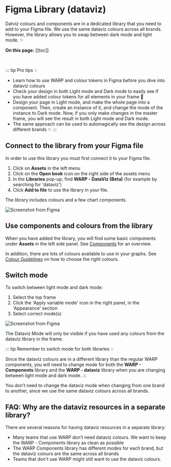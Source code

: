 # Figma Library (dataviz)

Datviz colours and components are in a dedicated library that you need to add to your Figma file. We use the same dataviz colours across all brands. However, the library allows you to swap between dark mode and light mode. ✨

**On this page:**
[[toc]]

<br>

::: tip Pro tips 💡 
- Learn how to use WARP and colour tokens in Figma before you dive into dataviz colours
- Check your design in both Light mode and Dark mode to easily see if you have added colour tokens for all elements in your frame 🤠 
- Design your page in Light mode, and make the whole page into a component. Then, create an instance of it, and change the mode of the instance to Dark mode. Now, if you only make changes in the master frame, you will see the result in both Light mode and Dark mode. 
- The same approach can be used to automagically see the design across different brands ✨
:::

## Connect to the library from your Figma file

In order to use this library you must first connect it to your Figma file.
1. Click on **Assets** in the left menu
2. Click on the **Open book** icon on the right side of the assets menu
3. In the **Libraries** pop-up, find **WARP - DataViz (Beta)** (for example by searching for 'dataviz')
4. Click **Add to file** to use the library in your file. 

The library includes colours and a few chart components.

![Screenshot from Figma](/foundations/dataviz/figma-dv-lib.png)

## Use components and colours from the library
When you have added the library, you will find some basic components under **Assets** in the left side panel. See [Components](/foundations/data-visualization/components/) for an overview.

In addition, there are lots of colours available to use in your graphs. See [Colour Guidelines](/foundations/data-visualization/color/introduction/) on how to choose the right colours.

## Switch mode
To switch between light mode and dark mode:
1. Select the top frame
2. Click the 'Apply variable mode' icon in the right panel, in the 'Appearance' section
3. Select correct mode(s)

![Screenshot from Figma](/foundations/dataviz/figma-swap-mode.png)

The Dataviz Mode will only be visible if you have used any colours from the dataviz library in the frame.

::: tip Remember to switch mode for both libraries 💡


Since the dataviz colours are in a different library than the regular WARP components, you will need to change mode for both the **WARP - Components** library and the **WARP  - dataviz** library when you are changing between light mode and dark mode. 
:::

You don’t need to change the dataviz mode when changing from one brand to another, since we use the same dataviz colours across all brands.

## FAQ: Why are the dataviz resources in a separate library?
There are several reasons for having dataviz resources in a separate library:

- Many teams that use WARP don’t need dataviz colours. We want to keep the WARP - Components library as clean as possible
- The WARP Components library has different modes for each brand, but the dataviz colours are the same across all brands
- Teams that don't use WARP might still want to use the dataviz colours.
